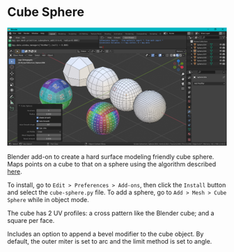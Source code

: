 # Cube Sphere

![Screen Capture](screenCap.png)

Blender add-on to create a hard surface modeling friendly cube sphere. Maps points on a cube to that on a sphere using the algorithm described [here](https://math.stackexchange.com/questions/118760/can-someone-please-explain-the-cube-to-sphere-mapping-formula-to-me).

To install, go to `Edit > Preferences > Add-ons`, then click the `Install` button and select the `cube-sphere.py` file. To add a sphere, go to `Add > Mesh > Cube Sphere` while in object mode.

The cube has 2 UV profiles: a cross pattern like the Blender cube; and a square per face.

Includes an option to append a bevel modifier to the cube object. By default, the outer miter is set to arc and the limit method is set to angle.